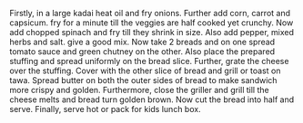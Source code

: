 Firstly, in a large kadai heat oil and fry onions.
Further add corn, carrot and capsicum. fry for a minute till the veggies are half cooked yet crunchy.
Now add chopped spinach and fry till they shrink in size.
Also add pepper, mixed herbs and salt. give a good mix.
Now take 2 breads and on one spread tomato sauce and green chutney on the other.
Also place the prepared stuffing and spread uniformly on the bread slice.
Further, grate the cheese over the stuffing.
Cover with the other slice of bread and grill or toast on tawa.
Spread butter on both the outer sides of bread to make sandwich more crispy and golden.
Furthermore, close the griller and grill till the cheese melts and bread turn golden brown.
Now cut the bread into half and serve.
Finally, serve hot or pack for kids lunch box.